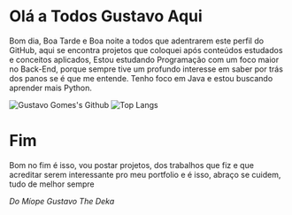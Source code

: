 # Olá a Todos Gustavo Aqui
Bom dia, Boa Tarde e Boa noite a todos que adentrarem este perfil do GitHub, aqui se encontra projetos que coloquei após conteúdos estudados e conceitos aplicados,
Estou estudando Programação com um foco maior no Back-End, porque sempre tive um profundo interesse em saber por trás dos panos se é que me entende.
Tenho foco em Java e estou buscando aprender mais Python.


![Gustavo Gomes's Github](https://github-readme-stats.vercel.app/api?username=ggomes08&show_icons=true&theme=tokyonight) ![Top Langs](https://github-readme-stats.vercel.app/api/top-langs/?username=ggomes08&layout=compact)

# Fim
Bom no fim é isso, vou postar projetos, dos trabalhos que fiz e que acreditar serem interessante pro meu portfolio e é isso, abraço se cuidem, tudo de melhor sempre


_Do Míope Gustavo The Deka_
